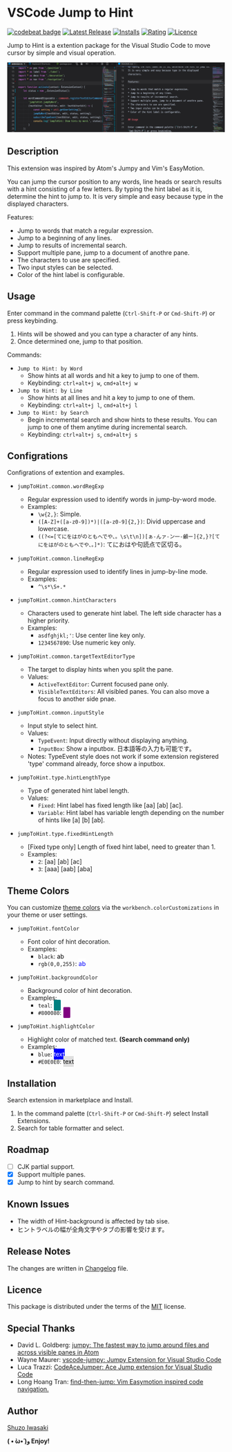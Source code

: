 # VSCode Jump to Hint

[![codebeat badge](https://codebeat.co/badges/244b32bb-5c46-4e45-bbcd-fd59475c0df7)](https://codebeat.co/a/shuzo-iwasaki/projects/github-com-shugh-vscode-jump-to-hint-master) [![Latest Release](https://vsmarketplacebadge.apphb.com/version-short/shuworks.vscode-jump-to-hint.svg)](https://marketplace.visualstudio.com/items?itemName=shuworks.vscode-jump-to-hint) [![Installs](https://vsmarketplacebadge.apphb.com/installs/shuworks.vscode-jump-to-hint.svg)](https://marketplace.visualstudio.com/items?itemName=shuworks.vscode-jump-to-hint) [![Rating](https://vsmarketplacebadge.apphb.com/rating-short/shuworks.vscode-jump-to-hint.svg)](https://marketplace.visualstudio.com/items?itemName=shuworks.vscode-jump-to-hint#review-details) [![Licence](https://img.shields.io/badge/License-MIT-blue.svg)](https://github.com/shuGH/vscode-jump-to-hint/blob/master/LICENSE.md)

Jump to Hint is a extention package for the Visual Studio Code to move cursor by simple and visual operation.

![demo](https://raw.githubusercontent.com/shuGH/vscode-jump-to-hint/master/res/demo.gif)

## Description

This extension was inspired by Atom's Jumpy and Vim's EasyMotion.

You can jump the cursor position to any words, line heads or search results with a hint consisting of a few letters.
By typing the hint label as it is, determine the hint to jump to.
It is very simple and easy because type in the displayed characters.

Features:

* Jump to words that match a regular expression.
* Jump to a beginning of any lines.
* Jump to results of incremental search.
* Support multiple pane, jump to a document of anothre pane.
* The characters to use are specified.
* Two input styles can be selected.
* Color of the hint label is configurable.

## Usage

Enter command in the command palette (`Ctrl-Shift-P` or `Cmd-Shift-P`) or press keybinding.

1. Hints will be showed and you can type a character of any hints.
2. Once determined one, jump to that position.

Commands:

* `Jump to Hint: by Word`
	* Show hints at all words and hit a key to jump to one of them.
    * Keybinding: `ctrl+alt+j w`, `cmd+alt+j w`
* `Jump to Hint: by Line`
	* Show hints at all lines and hit a key to jump to one of them.
    * Keybinding: `ctrl+alt+j l`, `cmd+alt+j l`
* `Jump to Hint: by Search`
	* Begin incremental search and show hints to these results. You can jump to one of them anytime during incremental search.
    * Keybinding: `ctrl+alt+j s`, `cmd+alt+j s`

## Configrations

Configrations of extention and examples.

* `jumpToHint.common.wordRegExp`
    * Regular expression used to identify words in jump-by-word mode.
    * Examples:
        * `\w{2,}`: Simple.
        * `([A-Z]+([a-z0-9])*)|([a-z0-9]{2,})`: Divid uppercase and lowercase.
        * `((?<=[てにをはがのともへでや、。\s\t\n])[ぁ-んァ-ン一-龥ー]{2,}?[てにをはがのともへでや、。]*)`: てにおはや句読点で区切る。

* `jumpToHint.common.lineRegExp`
    * Regular expression used to identify lines in jump-by-line mode.
    * Examples:
        * `^\s*\S+.*`

* `jumpToHint.common.hintCharacters`
    * Characters used to generate hint label. The left side character has a higher priority.
    * Examples:
        * `asdfghjkl;'`: Use center line key only.
        * `1234567890`: Use numeric key only.

* `jumpToHint.common.targetTextEditorType`
    * The target to display hints when you split the pane.
    * Values:
        * `ActiveTextEditor`: Current focused pane only.
        * `VisibleTextEditors`: All visibled panes. You can also move a focus to another side pnae.
* `jumpToHint.common.inputStyle`
    * Input style to select hint.
    * Values:
        * `TypeEvent`: Input directly without displaying anything.
        * `InputBox`: Show a inputbox. 日本語等の入力も可能です。
    * Notes: TypeEvent style does not work if some extension registered 'type' command already, force show a inputbox.

* `jumpToHint.type.hintLengthType`
    * Type of generated hint label length.
    * Values:
        * `Fixed`: Hint label has fixed length like [aa] [ab] [ac].
        * `Variable`: Hint label has variable length depending on the number of hints like [a] [b] [ab].

* `jumpToHint.type.fixedHintLength`
    * [Fixed type only] Length of fixed hint label, need to greater than 1.
    * Examples:
        * `2`: [aa] [ab] [ac]
        * `3`: [aaa] [aab] [aba]

## Theme Colors

You can customize [theme colors](https://code.visualstudio.com/api/references/theme-color) via the `workbench.colorCustomizations` in your theme or user settings.

* `jumpToHint.fontColor`
    * Font color of hint decoration.
    * Examples:
        * `black`: <span style="background-color:white; color:black; fontWeight:normal; border-radius:2px; border: none; padding:4px 0px;">ab</span>
        * `rgb(0,0,255)`: <span style="background-color:white; color:rgb(0,0,255); fontWeight:normal; border-radius:2px; border: none; padding:4px 0px;">ab</span>

* `jumpToHint.backgroundColor`
    * Background color of hint decoration.
    * Examples:
        * `teal`: <span style="background-color:teal; color:teal; fontWeight:normal; border-radius:2px; border: none; padding:4px 0px;">ab</span>
        * `#800080`: <span style="background-color:#800080; color:#800080; fontWeight:normal; border-radius:2px; border: none; padding:4px 0px;">ab</span>

* `jumpToHint.highlightColor`
    * Highlight color of matched text. **(Search command only)**
    * Examples:
        * `blue`: <span style="background-color:blue; color:white; fontWeight:normal; border: none; padding:4px 0px;">text</span>
        * `#E0E0E0`: <span style="background-color:#E0E0E0; color:black; fontWeight:normal; border: none; padding:4px 0px;">text</span>

## Installation

Search extension in marketplace and Install.

1. In the command palette (`Ctrl-Shift-P` or `Cmd-Shift-P`) select Install Extensions.
2. Search for table formatter and select.

## Roadmap

* [ ] CJK partial support.
* [X] Support multiple panes.
* [X] Jump to hint by search command.

## Known Issues

* The width of Hint-background is affected by tab sise.
* ヒントラベルの幅が全角文字やタブの影響を受けます。

## Release Notes

The changes are written in [Changelog](https://github.com/shuGH/vscode-jump-to-hint/blob/master/CHANGELOG.md) file.

## Licence

This package is distributed under the terms of the [MIT](https://github.com/shuGH/vscode-jump-to-hint/blob/master/LICENSE.md) license.

## Special Thanks

* David L. Goldberg: [jumpy: The fastest way to jump around files and across visible panes in Atom](https://github.com/DavidLGoldberg/jumpy)
* Wayne Maurer: [vscode\-jumpy: Jumpy Extension for Visual Studio Code](https://github.com/wmaurer/vscode-jumpy)
* Luca Trazzi: [CodeAceJumper: Ace Jump extension for Visual Studio Code](https://github.com/lucax88x/CodeAceJumper)
* Long Hoang Tran: [find\-then\-jump: Vim Easymotion inspired code navigation\.](https://github.com/tranhl/find-then-jump)

## Author

[Shuzo Iwasaki](https://github.com/shuGH)

**( • ̀ω•́ )و Enjoy!**
